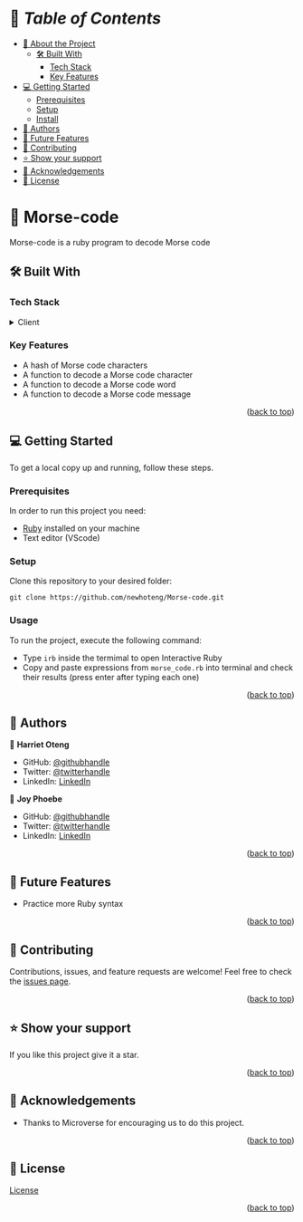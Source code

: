 <a name="readme-top"></a>

# 📗 *Table of Contents*

- [📖 About the Project](#about-project)
  - [🛠️ Built With](#built-with)
    - [Tech Stack](#tech-stack)
    - [Key Features](#key-features)
- [💻 Getting Started](#getting-started)
  - [Prerequisites](#prerequisites)
  - [Setup](#setup)
  - [Install](#install)
- [👥 Authors](#authors)
- [🔭 Future Features](#future-features)
- [🤝 Contributing](#contributing)
- [⭐ Show your support](#support)
- [🙏 Acknowledgements](#acknowledgements)
- [📝 License](#license)

#  :open_book: Morse-code <a name="about-project"></a>
Morse-code is a ruby program to decode Morse code

## :hammer_and_wrench: Built With <a name="built-with"></a>
### Tech Stack
<details><summary>Client</summary>
<ul>
  <li><a href="https://www.ruby-lang.org/en/">Ruby</a></li>
</ul>
</details>

### Key Features
  - A hash of Morse code characters
  - A function to decode a Morse code character
  - A function to decode a Morse code word
  - A function to decode a Morse code message

<p align="right">(<a href="#readme-top">back to top</a>)</p>

## :computer: Getting Started <a name="getting-started"></a>
To get a local copy up and running, follow these steps.<br>

### Prerequisites

In order to run this project you need:
- [Ruby](https://www.ruby-lang.org/en/) installed on your machine
- Text editor (VScode)

### Setup

Clone this repository to your desired folder:<br>
```
git clone https://github.com/newhoteng/Morse-code.git
```

### Usage
To run the project, execute the following command:<br>
- Type `irb` inside the termimal to open Interactive Ruby
- Copy and paste expressions from `morse_code.rb` into terminal and check their results (press enter after typing each one)


<p align="right">(<a href="#readme-top">back to top</a>)</p>

## :busts_in_silhouette: Authors <a name="authors"></a>
:bust_in_silhouette: **Harriet Oteng**
- GitHub: [@githubhandle](https://github.com/newhoteng)
- Twitter: [@twitterhandle](https://twitter.com/HarrietOteng1)
- LinkedIn: [LinkedIn](https://www.linkedin.com/in/harriet-oteng-75554666/)

:bust_in_silhouette: **Joy Phoebe**
- GitHub: [@githubhandle](https://github.com/joyapisi)
- Twitter: [@twitterhandle](https://twitter.com/joyphoebe300)
- LinkedIn: [LinkedIn](https://www.linkedin.com/in/joyapisi/)

<p align="right">(<a href="#readme-top">back to top</a>)</p>

## :telescope: Future Features <a name="future-features"></a>
  - Practice more Ruby syntax


<p align="right">(<a href="#readme-top">back to top</a>)</p>

## :handshake: Contributing <a name="contributing"></a>
Contributions, issues, and feature requests are welcome!
Feel free to check the [issues page](https://github.com/newhoteng/Morse-code/issues).

<p align="right">(<a href="#readme-top">back to top</a>)</p>

## :star: Show your support <a name="support"></a>
If you like this project give it a star.

<p align="right">(<a href="#readme-top">back to top</a>)</p>

## :pray: Acknowledgements <a name="acknowledgements"></a>
- Thanks to Microverse for encouraging us to do this project.

<p align="right">(<a href="#readme-top">back to top</a>)</p>
  
## :memo: License <a name="license"></a>
[License](https://github.com/newhoteng/Morse-code/blob/main/LICENSE)

<p align="right">(<a href="#readme-top">back to top</a>)</p>